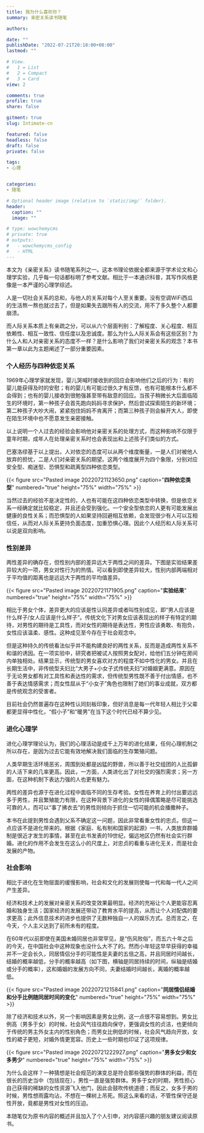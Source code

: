 ```yaml
---
title: 我为什么喜欢你？
summary: 亲密关系读书随笔

authors:

date: ""
publishDate: "2022-07-21T20:18:00+08:00"
lastmod: ""

# View.
#   1 = List
#   2 = Compact
#   3 = Card
view: 2

comments: true
profile: true
share: false

gitment: true
slug: Intimate-cn

featured: false
headless: false
draft: false
private: false

tags:
- 心理


categories:
- 随笔

# Optional header image (relative to `static/img/` folder).
header:
  caption: ""
  image: ""

# type: wowchemycms
# private: true
# outputs:
#   - wowchemycms_config
#   - HTML
---
```

本文为《亲密关系》读书随笔系列之一。这本书理论依据全都来源于学术论文和心理学实验，几乎每一句话都标明了参考文献。相比于一本通识科普，其写作风格更像是一本严谨的心理学综述。

人是一切社会关系的总和，与他人的关系对每个人至关重要。没有空调WiFi西瓜的生活熬一熬也就过去了，但是如果失去跟所有人的交流，用不了多久整个人都要崩溃。

而人际关系本质上有亲疏之分，可以从六个层面判别：了解程度、关心程度、相互依赖性、相互一致性、信任度以及忠诚度。那么为什么人际关系会有这些区别？为什么人和人对亲密关系的态度不一样？是什么影响了我们对亲密关系的观念？本书第一章以此为主题阐述了一部分重要因素。

### 个人经历与四种依恋关系
1969年心理学家就发现，婴儿哭喊时接收到的回应会影响他们之后的行为：有的婴儿能获得及时的安慰；有的婴儿有可能过很久才有反馈，也有可能根本什么都不会得到；也有的婴儿接收到很勉强甚至带有敌意的回应。当孩子稍微长大后面临陌生的环境时，第一种孩子会首先跑向妈妈寻求保护，然后尝试探索陌生的新环境；第二种孩子大吵大闹，紧紧抱住妈妈不肯离开；而第三种孩子则会躲开大人，即使在陌生环境中也不愿意发生亲密接触。

以上说明一个人过去的经验会影响他对亲密关系的处理方式，而这种影响不仅限于童年时期，成年人在处理亲密关系时也会表现出和上述孩子们类似的方式。

巴塞洛缪基于以上提出，人对依恋的态度可以从两个维度衡量，一是人们对被他人放弃的担忧，二是人们对亲密关系的期望。这两个维度展开为四个象限，分别对应安全型、痴迷型、恐惧型和疏离型四种依恋类型。

{{< figure src="Pasted image 20220721123650.png" caption="**四种依恋类型**" numbered="true" height="75%" width="75%" >}}

当然过去的经验不是决定性的，人也有可能在这四种依恋类型中转换，但是依恋关系一经确定就比较稳定，并且还会受到强化。一个安全型依恋的人更有可能发展出健康的良性关系；​而恐惧型的人如果坚持回避相互依赖，会发现很少有人可以互相信任，从而对人际关系更持负面态度，加重恐惧心理。因此个人经历和人际关系可以说是双向影响。

### 性别差异
两性差异的确存在，但性别内部的差异远大于两性之间的差异。下图是实验结果差异较大的一项，男女对性行为的热情。可以看到即使差异较大，性别内部两端相对于平均值的距离也是远远大于两性的平均值差异。

{{< figure src="Pasted image 20220721171905.png" caption="**实验结果**" numbered="true" height="75%" width="75%" >}}

相比于男女个体，差异更大的应该是性认同差异或者叫性别成见，即“男人应该是什么样子/女人应该是什么样子”。传统文化下对男女应该表现出的样子有特定的期待，对男性的期待是工具性，而对女性的期待是表达性，男性应该勇敢、有抱负，女性应该温柔、感性。这种成见至今存在于社会观念中。

但是这种持久的传统看法似乎并不能构建良好的两性关系，反而是造成两性关系不和谐的诱因。在一项实验中，研究者把被试人按照男女配对，给他们五分钟在房间内单独相处。结果显示，传统型的男女喜欢对方的程度不如中性化的男女。并且在长期生活中，非传统型夫妇比“大男子+小女子式传统夫妇”对婚姻更满意。原因在于无论男女都有对工具性和表达性的需求，但传统型男性既不善于付出情感，也不善于表达情感需求；而女性屈从于“小女子”角色也限制了她们的事业成就，双方都是传统观念的受害者。

目前社会仍然普遍存在这种性认同刻板印象，但好消息是每一代年轻人相比于父辈都更显得中性化，“假小子”和“暖男”在当下这个时代已经不算少见。

### 进化心理学
进化心理学理论认为，我们的心理活动是成千上万年的进化结果，任何心理机制之所以存在，是因为过去它能有效地解决我们面临的生存繁殖问题。

人类早期生活环境恶劣，周围到处都是凶猛的野兽，所以善于社交组团的人比孤僻的人活下来的几率更高。因此，一方面，人类进化出了对社交的强烈需求；另一方面，在这种机制下表达力强的人也更有魅力。

两性的差异也源于在进化过程中面临不同的生存考验。女性在养育上的付出要远远多于男性，并且繁殖能力有限，在这种背景下进化的女性的择偶策略是尽可能挑选可靠的人，而可以“事了拂衣去”的男性则倾向于抓住一切可能的机会播撒种子。

本书在此提到男性会遇到父系不确定这一问题，因此非常看重女性的忠贞。但这一点应该不是进化带来的。根据《家庭、私有制和国家的起源》一书，人类放弃群婚制是很近才发生的事情，甚至在此书发表的19世纪，偏远地区仍然有社会实行群婚。进化的作用不会发生在这么小的尺度上，对忠贞的看重与进化无关，而是社会发展的产物。

### 社会影响
相比于进化在生物层面的缓慢影响，社会和文化的发展则使每一代和每一代人之间产生差异。

经济和技术上的发展对亲密关系的改变效果最明显。经济的充裕让个人更能容忍离婚和独身生活；国家经济的发展还带动了教育水平的提高，从而让个人对配偶的要求更高；此外信息技术的进步也提供了无数种独自一人的娱乐方式。总而言之，在今天，个人主义达到了前所未有的程度。

在60年代以前即使在美国未婚同居也非常罕见，是“伤风败俗”，而五六十年之后的今天，在中国社会中这种现象也没什么大不了的。然而小年轻这早早获得的幸福并不一定会长久，同居情侣分手的可能性是夫妻的五倍之高，并且同居时间越长，结婚的概率越低，分手的概率越高（如下图，横轴是同居持续的时间，纵轴是结婚或分手的概率），这和婚姻的发展方向不同，夫妻结婚时间越长，离婚的概率越低。

{{< figure src="Pasted image 20220721215841.png" caption="**同居情侣结婚和分手比例随同居时间的变化**" numbered="true" height="75%" width="75%" >}}

除了经济和技术以外，另一个影响因素是男女比例，这一点很不容易想到。男女比例高（男多于女）的时候，社会风气往往趋向保守，更强调女性的贞洁，也更倾向于传统的男主外女主内的性别角色；而男女比例低的时候，社会风气趋向开放，女性的裙子更短，对婚外情更宽容。历史上一些时期也印证了这项规律。

{{< figure src="Pasted image 20220721222927.png" caption="**男多女少和女多男少**" numbered="true" height="75%" width="75%" >}}

为什么会这样？一种猜想是社会规范的演变总是符合那些强势的群体的利益，而在很长的历史当中（包括现在），男性一直是强势群体。男多于女的时期，男性担心自己获得的稀缺的女性资源飞入他门，因此会鼓吹传统道德；而反之，女多于男的时候，男性想雨露均沾，不想在一棵树上吊死。照这么来看的话，不管性保守还是性开放，竟都是男性对女性的压迫。

本随笔仅为原书内容的概述并且加入了个人引申，对内容感兴趣的朋友建议阅读原书。